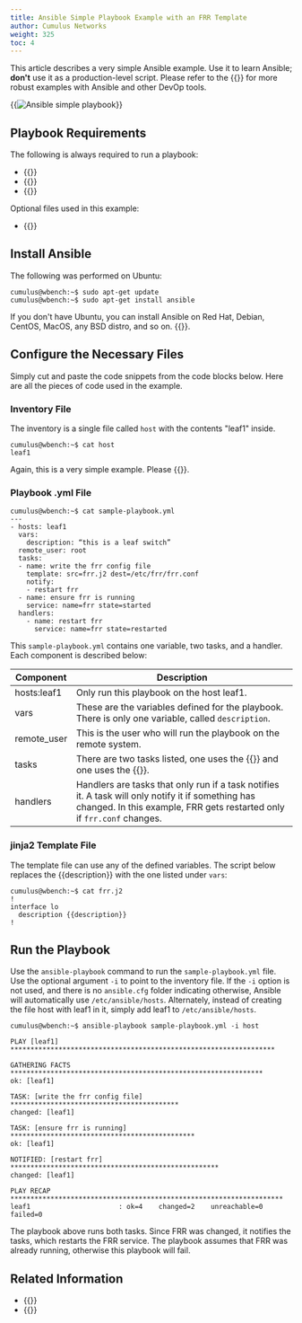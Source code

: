 ```yaml
---
title: Ansible Simple Playbook Example with an FRR Template
author: Cumulus Networks
weight: 325
toc: 4
---
```


This article describes a very simple Ansible example. Use it to learn Ansible; **don't** use it as a production-level script. Please refer to the {{<link url="Demos-and-Training" text="Demos and Training section">}} for more robust examples with Ansible and other DevOp tools.

{{<img src="/images/knowledge-base/ansible-simple-playbook.png" alt="Ansible simple playbook">}}

## Playbook Requirements

The following is always required to run a playbook:

- {{<exlink url="http://docs.ansible.com/intro_installation.html#installation" text="Installing Ansible">}}
- {{<exlink url="http://docs.ansible.com/intro_inventory.html" text="An inventory file">}}
- {{<exlink url="http://docs.ansible.com/playbooks.html" text="A playbook `.yml` file">}}

Optional files used in this example:

- {{<exlink url="http://docs.ansible.com/playbooks_variables.html#variables" text="Jinja2 template file">}}

## Install Ansible

The following was performed on Ubuntu:

    cumulus@wbench:~$ sudo apt-get update
    cumulus@wbench:~$ sudo apt-get install ansible

If you don't have Ubuntu, you can install Ansible on Red Hat, Debian,
CentOS, MacOS, any BSD distro, and so on. {{<exlink url="http://docs.ansible.com/intro_installation.html" text="See this page on ansible.com">}}.

## Configure the Necessary Files

Simply cut and paste the code snippets from the code blocks below. Here
are all the pieces of code used in the example.

### Inventory File

The inventory is a single file called `host` with the contents \"leaf1\"
inside.

    cumulus@wbench:~$ cat host
    leaf1

Again, this is a very simple example. Please {{<exlink url="http://docs.ansible.com/intro_inventory.html" text="read more about creating inventory files on ansible.com">}}.

### Playbook .yml File

    cumulus@wbench:~$ cat sample-playbook.yml
    ---
    - hosts: leaf1
      vars:
        description: “this is a leaf switch”
      remote_user: root
      tasks:
      - name: write the frr config file
        template: src=frr.j2 dest=/etc/frr/frr.conf
        notify:
        - restart frr
      - name: ensure frr is running
        service: name=frr state=started
      handlers:
        - name: restart frr
          service: name=frr state=restarted

This `sample-playbook.yml` contains one variable, two tasks, and a handler. Each component is described below:

| Component | Description |
| --------- | ----------- |
| hosts:leaf1 | Only run this playbook on the host leaf1. |
| vars | These are the variables defined for the playbook. There is only one variable, called `description`. |
| remote\_user | This is the user who will run the playbook on the remote system. |
| tasks | There are two tasks listed, one uses the {{<exlink url="http://docs.ansible.com/template_module.html" text="template module">}} and one uses the {{<exlink url="http://docs.ansible.com/service_module.html" text="service module">}}. |
| handlers | Handlers are tasks that only run if a task notifies it. A task will only notify it if something has changed. In this example, FRR gets restarted only if `frr.conf` changes. |
  
### jinja2 Template File

The template file can use any of the defined variables. The script below
replaces the {{description}} with the one listed under `vars`:

    cumulus@wbench:~$ cat frr.j2
    !
    interface lo
      description {{description}}
    !

## Run the Playbook

Use the `ansible-playbook` command to run the `sample-playbook.yml`
file. Use the optional argument `-i` to point to the inventory file. If
the `-i` option is not used, and there is no `ansible.cfg` folder
indicating otherwise, Ansible will automatically use
`/etc/ansible/hosts`. Alternately, instead of creating the file host
with leaf1 in it, simply add leaf1 to `/etc/ansible/hosts`.

    cumulus@wbench:~$ ansible-playbook sample-playbook.yml -i host

    PLAY [leaf1] ******************************************************************

    GATHERING FACTS ***************************************************************
    ok: [leaf1]

    TASK: [write the frr config file] ******************************************
    changed: [leaf1]

    TASK: [ensure frr is running] **********************************************
    ok: [leaf1]

    NOTIFIED: [restart frr] ****************************************************
    changed: [leaf1]

    PLAY RECAP ********************************************************************
    leaf1                      : ok=4    changed=2    unreachable=0    failed=0

The playbook above runs both tasks. Since FRR was changed, it
notifies the tasks, which restarts the FRR service. The playbook
assumes that FRR was already running, otherwise this playbook will
fail.

## Related Information

- {{<link url="Set-up-a-Basic-Ansible-Lab">}}
- {{<link url="Gathering-Ansible-Facts-on-Cumulus-Linux">}}
